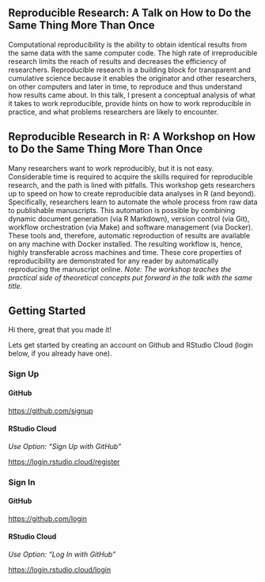 
<!-- README.md is generated from README.Rmd. Please edit that file -->

## Reproducible Research: A Talk on How to Do the Same Thing More Than Once

Computational reproducibility is the ability to obtain identical results
from the same data with the same computer code. The high rate of
irreproducible research limits the reach of results and decreases the
efficiency of researchers. Reproducible research is a building block for
transparent and cumulative science because it enables the originator and
other researchers, on other computers and later in time, to reproduce
and thus understand how results came about. In this talk, I present a
conceptual analysis of what it takes to work reproducible, provide hints
on how to work reproducible in practice, and what problems researchers
are likely to encounter.

## Reproducible Research in R: A Workshop on How to Do the Same Thing More Than Once

Many researchers want to work reproducibly, but it is not easy.
Considerable time is required to acquire the skills required for
reproducible research, and the path is lined with pitfalls. This
workshop gets researchers up to speed on how to create reproducible data
analyses in R (and beyond). Specifically, researchers learn to automate
the whole process from raw data to publishable manuscripts. This
automation is possible by combining dynamic document generation (via R
Markdown), version control (via Git), workflow orchestration (via Make)
and software management (via Docker). These tools and, therefore,
automatic reproduction of results are available on any machine with
Docker installed. The resulting workflow is, hence, highly transferable
across machines and time. These core properties of reproducibility are
demonstrated for any reader by automatically reproducing the manuscript
online. *Note: The workshop teaches the practical side of theoretical
concepts put forward in the talk with the same title.*

## Getting Started

Hi there, great that you made it\!

Lets get started by creating an account on Github and RStudio Cloud
(login below, if you already have one).

### Sign Up

#### GitHub

<https://github.com/signup>

#### RStudio Cloud

*Use Option: “Sign Up with GitHub”*

<https://login.rstudio.cloud/register>

### Sign In

#### GitHub

<https://github.com/login>

#### RStudio Cloud

*Use Option: “Log In with GitHub”*

<https://login.rstudio.cloud/login>

